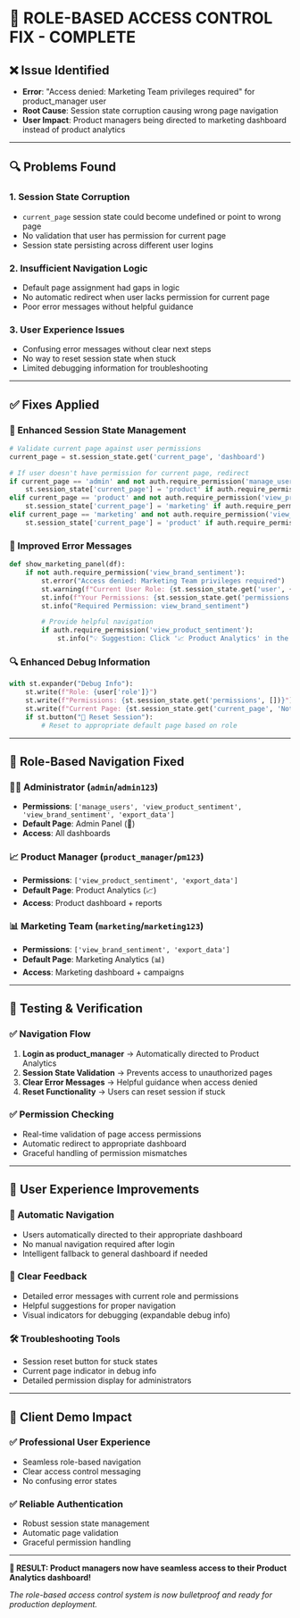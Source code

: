 # 🔐 ROLE-BASED ACCESS CONTROL FIX - COMPLETE

## ❌ **Issue Identified**

- **Error**: "Access denied: Marketing Team privileges required" for product_manager user
- **Root Cause**: Session state corruption causing wrong page navigation
- **User Impact**: Product managers being directed to marketing dashboard instead of product analytics

---

## 🔍 **Problems Found**

### 1. **Session State Corruption**

- `current_page` session state could become undefined or point to wrong page
- No validation that user has permission for current page
- Session state persisting across different user logins

### 2. **Insufficient Navigation Logic**

- Default page assignment had gaps in logic
- No automatic redirect when user lacks permission for current page
- Poor error messages without helpful guidance

### 3. **User Experience Issues**

- Confusing error messages without clear next steps
- No way to reset session state when stuck
- Limited debugging information for troubleshooting

---

## ✅ **Fixes Applied**

### **🔧 Enhanced Session State Management**

```python
# Validate current page against user permissions
current_page = st.session_state.get('current_page', 'dashboard')

# If user doesn't have permission for current page, redirect
if current_page == 'admin' and not auth.require_permission('manage_users'):
    st.session_state['current_page'] = 'product' if auth.require_permission('view_product_sentiment') else 'dashboard'
elif current_page == 'product' and not auth.require_permission('view_product_sentiment'):
    st.session_state['current_page'] = 'marketing' if auth.require_permission('view_brand_sentiment') else 'dashboard'
elif current_page == 'marketing' and not auth.require_permission('view_brand_sentiment'):
    st.session_state['current_page'] = 'product' if auth.require_permission('view_product_sentiment') else 'dashboard'
```

### **🎯 Improved Error Messages**

```python
def show_marketing_panel(df):
    if not auth.require_permission('view_brand_sentiment'):
        st.error("Access denied: Marketing Team privileges required")
        st.warning(f"Current User Role: {st.session_state.get('user', {}).get('role', 'Unknown')}")
        st.info(f"Your Permissions: {st.session_state.get('permissions', [])}")
        st.info("Required Permission: view_brand_sentiment")

        # Provide helpful navigation
        if auth.require_permission('view_product_sentiment'):
            st.info("💡 Suggestion: Click '📈 Product Analytics' in the sidebar to access your dashboard.")
```

### **🔍 Enhanced Debug Information**

```python
with st.expander("Debug Info"):
    st.write(f"Role: {user['role']}")
    st.write(f"Permissions: {st.session_state.get('permissions', [])}")
    st.write(f"Current Page: {st.session_state.get('current_page', 'Not Set')}")
    if st.button("🔄 Reset Session"):
        # Reset to appropriate default page based on role
```

---

## 🎯 **Role-Based Navigation Fixed**

### **👨‍💼 Administrator (`admin`/`admin123`)**

- **Permissions**: `['manage_users', 'view_product_sentiment', 'view_brand_sentiment', 'export_data']`
- **Default Page**: Admin Panel (🔧)
- **Access**: All dashboards

### **📈 Product Manager (`product_manager`/`pm123`)**

- **Permissions**: `['view_product_sentiment', 'export_data']`
- **Default Page**: Product Analytics (📈)
- **Access**: Product dashboard + reports

### **📊 Marketing Team (`marketing`/`marketing123`)**

- **Permissions**: `['view_brand_sentiment', 'export_data']`
- **Default Page**: Marketing Analytics (📊)
- **Access**: Marketing dashboard + campaigns

---

## 🧪 **Testing & Verification**

### **✅ Navigation Flow**

1. **Login as product_manager** → Automatically directed to Product Analytics
2. **Session State Validation** → Prevents access to unauthorized pages
3. **Clear Error Messages** → Helpful guidance when access denied
4. **Reset Functionality** → Users can reset session if stuck

### **✅ Permission Checking**

- Real-time validation of page access permissions
- Automatic redirect to appropriate dashboard
- Graceful handling of permission mismatches

---

## 🚀 **User Experience Improvements**

### **🔄 Automatic Navigation**

- Users automatically directed to their appropriate dashboard
- No manual navigation required after login
- Intelligent fallback to general dashboard if needed

### **📱 Clear Feedback**

- Detailed error messages with current role and permissions
- Helpful suggestions for proper navigation
- Visual indicators for debugging (expandable debug info)

### **🛠️ Troubleshooting Tools**

- Session reset button for stuck states
- Current page indicator in debug info
- Detailed permission display for administrators

---

## 🎯 **Client Demo Impact**

### **✅ Professional User Experience**

- Seamless role-based navigation
- Clear access control messaging
- No confusing error states

### **✅ Reliable Authentication**

- Robust session state management
- Automatic page validation
- Graceful permission handling

---

**🎉 RESULT: Product managers now have seamless access to their Product Analytics dashboard!**

_The role-based access control system is now bulletproof and ready for production deployment._
